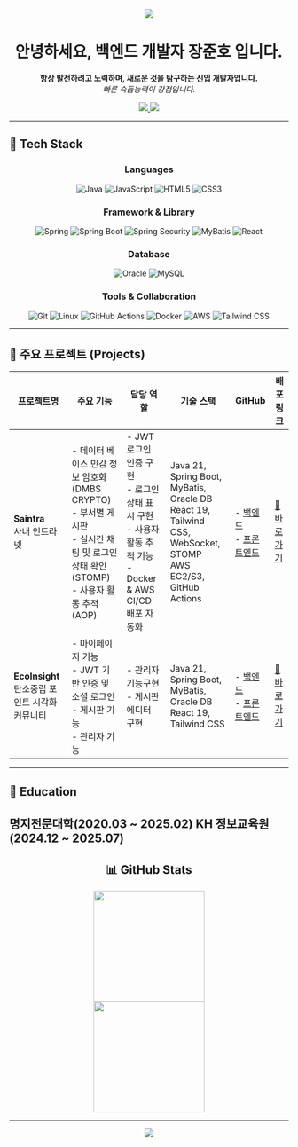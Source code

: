 
<div align="center">
  <img src="https://capsule-render.vercel.app/api?type=waving&height=200&section=header&text=Backend%20Developer&fontSize=80&fontAlignY=35&desc=Junho%20Jang's%20Portfolio&descAlignY=55&descSize=20&color=0:BBFDE3,50:57E0F4,100:A38BFE&textColor=2D3748&descColor=4A5568" />
</div>


<h1 align="center">안녕하세요, 백엔드 개발자 장준호 입니다.</h1>

<p align="center">
  <strong>항상 발전하려고 노력하며, 새로운 것을 탐구하는 신입 개발자입니다.</strong><br/>
  <em>빠른 슥듭능력이 강점입니다.</em>
</p>

<div align="center">
  <a href="mailto:holelung@gmail.com">
    <img src="https://img.shields.io/badge/Email-holelung@gmail.com-blue?style=flat-square&logo=gmail&logoColor=white"/>
  </a>
  <a href="mailto:junho3004@naver.com">
    <img src="https://img.shields.io/badge/Email-junho3004@naver.com-green?style=flat-square&logo=naver&logoColor=white"/>
  </a>
</div>

---

## 🔧 Tech Stack

<div align="center">

### Languages
![Java](https://img.shields.io/badge/Java-007396?style=for-the-badge&logo=java&logoColor=white)
![JavaScript](https://img.shields.io/badge/JavaScript-F7DF1E?style=for-the-badge&logo=javascript&logoColor=black)
![HTML5](https://img.shields.io/badge/HTML5-E34F26?style=for-the-badge&logo=html5&logoColor=white)
![CSS3](https://img.shields.io/badge/CSS3-1572B6?style=for-the-badge&logo=css3&logoColor=white)

### Framework & Library
![Spring](https://img.shields.io/badge/Spring-6DB33F?style=for-the-badge&logo=spring&logoColor=white)
![Spring Boot](https://img.shields.io/badge/SpringBoot-6DB33F?style=for-the-badge&logo=springboot&logoColor=white)
![Spring Security](https://img.shields.io/badge/SpringSecurity-6DB33F?style=for-the-badge&logo=springsecurity&logoColor=white)
![MyBatis](https://img.shields.io/badge/MyBatis-DC382D?style=for-the-badge)
![React](https://img.shields.io/badge/React-61DAFB?style=for-the-badge&logo=react&logoColor=black)

### Database
![Oracle](https://img.shields.io/badge/Oracle-F80000?style=for-the-badge&logo=oracle&logoColor=white)
![MySQL](https://img.shields.io/badge/MySQL-4479A1?style=for-the-badge&logo=mysql&logoColor=white)

### Tools & Collaboration
![Git](https://img.shields.io/badge/Git-F05032?style=for-the-badge&logo=git&logoColor=white)
![Linux](https://img.shields.io/badge/Linux-FCC624?style=for-the-badge&logo=linux&logoColor=black)
![GitHub Actions](https://img.shields.io/badge/GitHub%20Actions-2088FF?style=for-the-badge&logo=githubactions&logoColor=white)
![Docker](https://img.shields.io/badge/Docker-2496ED?style=for-the-badge&logo=docker&logoColor=white)
![AWS](https://img.shields.io/badge/AWS-232F3E?style=for-the-badge&logo=amazonaws&logoColor=white)
![Tailwind CSS](https://img.shields.io/badge/TailwindCSS-06B6D4?style=for-the-badge&logo=tailwindcss&logoColor=white)

</div>

---

## 📁 주요 프로젝트 (Projects)

| 프로젝트명 | 주요 기능 | 담당 역할 | 기술 스택 | GitHub | 배포링크 |
|------------|-----------|------------|------------|-------------|------|
| **Saintra**<br/>사내 인트라넷 | - 데이터 베이스 민감 정보 암호화(DMBS CRYPTO)<br/> - 부서별 게시판<br/> - 실시간 채팅 및 로그인 상태 확인 (STOMP)<br/> - 사용자 활동 추적(AOP) | - JWT 로그인 인증 구현<br> - 로그인 상태 표시 구현<br> - 사용자 활동 추적 기능<br> - Docker & AWS CI/CD 배포 자동화 | Java 21, Spring Boot, MyBatis, Oracle DB<br/>React 19, Tailwind CSS, WebSocket, STOMP<br/>AWS EC2/S3, GitHub Actions | - [백엔드](https://github.com/holelung/KH_final_BE)<br/> - [프론트엔드](https://github.com/holelung/KH_final_FE) | [🔗 바로가기](https://holelung.shop/) |
| **EcoInsight**<br/>탄소중립 포인트 시각화 커뮤니티  | - 마이페이지 기능<br/>- JWT 기반 인증 및 소셜 로그인<br/>- 게시판 기능<br/>- 관리자 기능 | - 관리자 기능구현<br/> - 게시판 에디터 구현 | Java 21, Spring Boot, MyBatis, Oracle DB<br/>React 19, Tailwind CSS<br/>| - [백엔드](https://github.com/holelung/EcoInsight-BE)<br/> - [프론트엔드](https://github.com/holelung/EcoInsight-FE) | [🔗 바로가기](https://webjang.store/)  |

---

## 🏫 Education
명지전문대학(2020.03 ~ 2025.02)
KH 정보교육원 (2024.12 ~ 2025.07)
---

<div align="center">

## 📊 GitHub Stats
<img src="https://github-readme-stats.vercel.app/api?username=holelung&show_icons=true&theme=tokyonight" height="200"/><br/>
<img src="https://github-readme-stats.vercel.app/api/top-langs/?username=holelung&layout=compact&theme=tokyonight" height="200"/>

</div>

---

<div align="center">
  <img src="https://capsule-render.vercel.app/api?type=waving&color=0:BBFDE3,50:57E0F4,100:A38BFE&height=120&section=footer"/>
</div>
